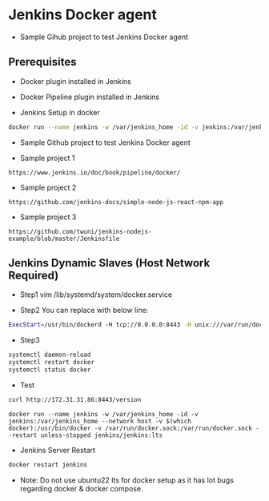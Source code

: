 # Jenkins Docker agent

- Sample Gihub project to test Jenkins Docker agent

## Prerequisites

- Docker plugin installed in Jenkins

- Docker Pipeline plugin installed in Jenkins

- Jenkins Setup in docker

```bash
docker run --name jenkins -w /var/jenkins_home -id -v jenkins:/var/jenkins_home --network host -p 80:8080 -p 50000:50000 -v $(which docker):/usr/bin/docker -v /var/run/docker.sock:/var/run/docker.sock --restart unless-stopped jenkins/jenkins:lts
```


- Sample Github project to test Jenkins Docker agent

- Sample project 1
```github
https://www.jenkins.io/doc/book/pipeline/docker/
```

- Sample project 2
```github
https://github.com/jenkins-docs/simple-node-js-react-npm-app
```

- Sample project 3
```github
https://github.com/twuni/jenkins-nodejs-example/blob/master/Jenkinsfile
```






## Jenkins Dynamic Slaves (Host Network Required)

- Step1
 vim /lib/systemd/system/docker.service
 
 - Step2 You can replace with below line:

```bash
ExecStart=/usr/bin/dockerd -H tcp://0.0.0.0:8443 -H unix:///var/run/docker.sock
```

- Step3
```bash
systemctl daemon-reload
systemctl restart docker
systemctl status docker
```

- Test
```bash
curl http://172.31.31.86:8443/version
 ```

 ```docker
docker run --name jenkins -w /var/jenkins_home -id -v jenkins:/var/jenkins_home --network host -v $(which docker):/usr/bin/docker -v /var/run/docker.sock:/var/run/docker.sock --restart unless-stopped jenkins/jenkins:lts
```

- Jenkins Server Restart
```bash
docker restart jenkins
```

- Note: Do not use ubuntu22 lts for docker setup as it has lot bugs regarding docker & docker compose.